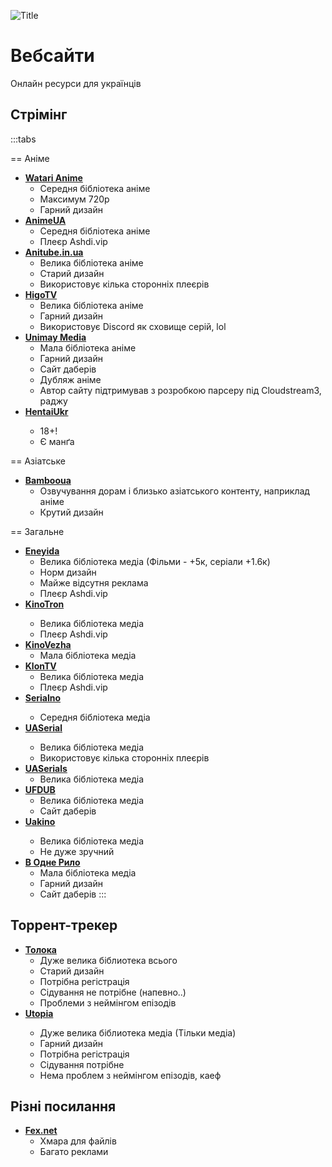 ![Title](/pages/websites.png)

# Вебсайти

Онлайн ресурси для українців

## Стрімінг

:::tabs

== Аніме

- [**Watari Anime**](https://watari-anime.com/)
  - Середня бібліотека аніме
  - Максимум 720p
  - Гарний дизайн
- [**AnimeUA**](https://animeua.club/)
  - Середня бібліотека аніме
  - Плеєр Ashdi.vip
- [**Anitube.in.ua**](https://anitube.in.ua/)
  - Велика бібліотека аніме
  - Старий дизайн
  - Використовує кілька сторонніх плеєрів
- [**HigoTV**](https://higotv.fun/)
  - Велика бібліотека аніме
  - Гарний дизайн
  - Використовує Discord як сховище серій, lol
- [**Unimay Media**](https://www.unimay.media/)
  - Мала бібліотека аніме
  - Гарний дизайн
  - Сайт даберів
  - Дубляж аніме
  - Автор сайту підтримував з розробкою парсеру під Cloudstream3, раджу
- [**HentaiUkr**](https://hentaiukr.com/) <Badge type="info" text="Open Source" />
  - 18+!
  - Є манґа

== Азіатське

- [**Bambooua**](https://bambooua.com)
  - Озвучування дорам і близько азіатського контенту, наприклад аніме
  - Крутий дизайн

== Загальне

- [**Eneyida**](https://eneyida.tv/)
  - Велика бібліотека медіа (Фільми - +5к, серіали +1.6к)
  - Норм дизайн
  - Майже відсутня реклама
  - Плеєр Ashdi.vip
- [**KinoTron**](https://kinotron.top) <Badge type="danger" text="Є реклама" />
  - Велика бібліотека медіа
  - Плеєр Ashdi.vip
- [**KinoVezha**](https://kinovezha.com/)
  - Мала бібліотека медіа
- [**KlonTV**](https://klon.tv/)
  - Велика бібліотека медіа
  - Плеєр Ashdi.vip
- [**Serialno**](https://serialno.tv/) <Badge type="danger" text="Є реклама" />
  - Середня бібліотека медіа
- [**UASerial**](https://uaserial.tv/) <Badge type="danger" text="Є реклама" />
  - Велика бібліотека медіа
  - Використовує кілька сторонніх плеєрів
- [**UASerials**](https://uaserials.pro/)
  - Велика бібліотека медіа
- [**UFDUB**](https://ufdub.com/)
  - Велика бібліотека медіа
  - Сайт даберів
- [**Uakino**](https://uakino.club/) <Badge type="danger" text="Є реклама" />
  - Велика бібліотека медіа
  - Не дуже зручний
- [**В Одне Рило**](https://vodnerilo.com/)
  - Мала бібліотека медіа
  - Гарний дизайн
  - Сайт даберів
:::

## Торрент-трекер

- [**Толока**](https://toloka.to/)
  - Дуже велика біблиотека всього
  - Старий дизайн
  - Потрібна регістрація
  - Сідування не потрібне (напевно..)
  - Проблеми з неймінгом епізодів
- [**Utopia**](https://utp.to/) <Badge type="info" text="Open Source" />
  - Дуже велика біблиотека медіа (Тільки медіа)
  - Гарний дизайн
  - Потрібна регістрація
  - Сідування потрібне
  - Нема проблем з неймінгом епізодів, каеф

## Різні посилання
- [**Fex.net**](https://fex.net/)
  - Хмара для файлів
  - Багато реклами